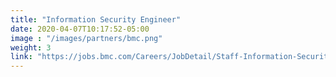 ```yaml
---
title: "Information Security Engineer"
date: 2020-04-07T10:17:52-05:00
image : "/images/partners/bmc.png"
weight: 3
link: "https://jobs.bmc.com/Careers/JobDetail/Staff-Information-Security-Engineer-USA/37068"
---
```


